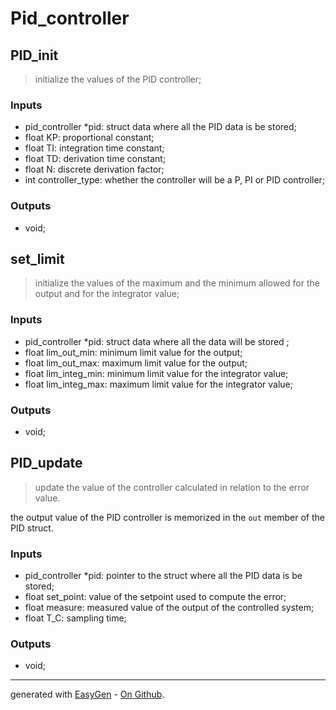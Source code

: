 # Pid_controller


## PID_init
> initialize the values of the PID controller;

### Inputs
- pid_controller \*pid: struct data where all the PID data is be stored;
 - float KP: proportional constant;
 - float TI: integration time constant;
 - float TD: derivation time constant;
 - float N: discrete derivation factor;
 - int controller_type: whether the controller will be a P, PI or PID controller;

### Outputs
- void;
 



## set_limit
> initialize the values of the maximum and the minimum allowed for the output and for the integrator value;

### Inputs
- pid_controller \*pid: struct data where all the data will be stored ;
 - float lim_out_min: minimum limit value for the output;
 - float lim_out_max: maximum limit value for the output;
 - float lim_integ_min: minimum limit value for the integrator value;
 - float lim_integ_max: maximum limit value for the integrator value;

### Outputs
- void;
 



## PID_update
> update the value of the controller calculated in relation to the error value.

the output value of the PID controller is memorized in the `out` member of the PID struct.
### Inputs
- pid_controller \*pid: pointer to the struct where all the PID data is be stored;
 - float set_point: value of the setpoint used to compute the error;
 - float measure: measured value of the output of the controlled system;
 - float T_C: sampling time;

### Outputs
- void;
 


---

generated with [EasyGen](http://easygen.altervista.org/) - [On Github](https://github.com/dede-amdp/easygen).